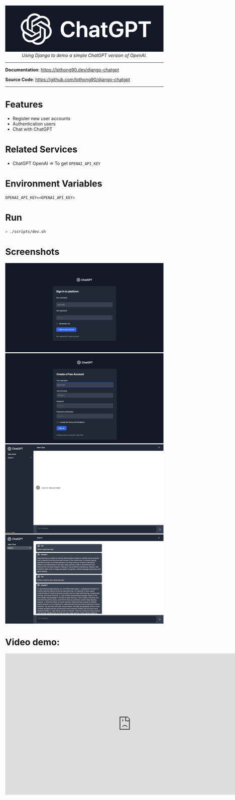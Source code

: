 <p align="center">
    <a href="https://github.com/lpthong90/django-chatgpt">
      <img src="./assets/images/logo.png" alt="Django ChatGPT">
    </a> 
    <br>
    <em>Using Django to demo a simple ChatGPT version of OpenAI.</em>
</p>

---

**Documentation**: <a href="https://lpthong90.dev/django-chatgpt" target="_blank">https://lpthong90.dev/django-chatgpt</a>

**Source  Code**: <a href="https://github.com/lpthong90/django-chatgpt" target="_blank">https://github.com/lpthong90/django-chatgpt</a>

---

# Features
- Register new user accounts
- Authentication users
- Chat with ChatGPT

# Related Services
- ChatGPT OpenAI => To get `OPENAI_API_KEY`

# Environment Variables
```
OPENAI_API_KEY=<OPENAI_API_KEY>
```


# Run
``` bash
> ./scripts/dev.sh 
```

# Screenshots
<img src="./assets/images/screenshots/1_signin.png" alt="Signin">
<img src="./assets/images/screenshots/2_signup.png" alt="Signup">
<img src="./assets/images/screenshots/3_chat_1.png" alt="Chat1">
<img src="./assets/images/screenshots/3_chat_2.png" alt="Chat2">

# Video demo:

<p align="center">
    <iframe width="800" height="450" src="https://www.youtube.com/embed/aHzL0hrCc-o?si=wd869ETzx44F4H52" title="YouTube video player" frameborder="0" allow="accelerometer; autoplay; clipboard-write; encrypted-media; gyroscope; picture-in-picture; web-share" allowfullscreen></iframe>
</p>
